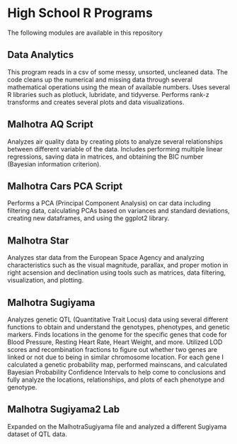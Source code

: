 # High School R Programs

The following modules are available in this repository

## Data Analytics
This program reads in a csv of some messy, unsorted, uncleaned data. The code cleans up the numerical and missing data through several mathematical operations using the mean of available numbers. Uses several R libraries such as plotluck, lubridate, and tidyverse. Performs rank-z transforms and creates several plots and data visualizations. 

## Malhotra AQ Script
Analyzes air quality data by creating plots to analyze several relationships between different variable of the data. Includes performing multiple linear regressions, saving data in matrices, and obtaining the BIC number (Bayesian information criterion). 

## Malhotra Cars PCA Script
Performs a PCA (Principal Component Analysis) on car data including filtering data, calculating PCAs based on variances and standard deviations, creating new dataframes, and using the ggplot2 library. 

## Malhotra Star
Analyzes star data from the European Space Agency and analyzing characteristics such as the visual magnitude, parallax, and proper motion in right acsension and declination using tools such as matrices, data filtering, visualization, and plotting.

## Malhotra Sugiyama
Analyzes genetic QTL (Quantitative Trait Locus) data using several different functions to obtain and understand the genotypes, phenotypes, and genetic markers. Finds locations in the genome for the specific genes that code for Blood Pressure, Resting Heart Rate, Heart Weight, and more. Utilized LOD scores and recombination fractions to figure out whether two genes are linked or not due to being in similar chromosome location. For each gene I calculated a genetic probability map, performed mainscans, and calculated Bayesian Probability Confidence Intervals to help come to conclusions and fully analyze the locations, relationships, and plots of each phenotype and genotype. 

## Malhotra Sugiyama2 Lab
Expanded on the MalhotraSugiyama file and analyzed a different Sugiyama dataset of QTL data.
